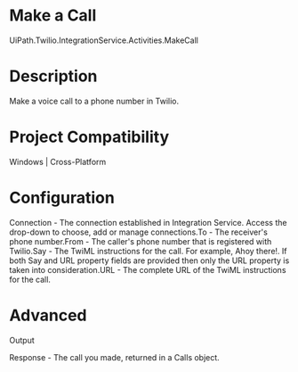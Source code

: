 ﻿# Make a Call

UiPath.Twilio.IntegrationService.Activities.MakeCall

# Description

Make a voice call to a phone number in Twilio.

# Project Compatibility

Windows | Cross-Platform

# Configuration

Connection - The connection established in Integration Service.
                        Access the drop-down to choose, add or manage connections.To - The receiver's phone number.From - The caller's
                        phone number that is registered with Twilio.Say - The TwiML instructions for the call. For example, Ahoy
                            there!. If both Say and URL property fields are
                        provided then only the URL property is taken into consideration.URL - The complete URL of the TwiML instructions for the call.

# Advanced

Output

Response - The call you made, returned in a Calls
                        object.

